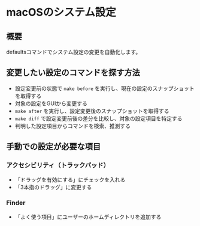 # macOSのシステム設定

## 概要

defaultsコマンドでシステム設定の変更を自動化します。

## 変更したい設定のコマンドを探す方法

- 設定変更前の状態で `make before` を実行し、現在の設定のスナップショットを取得する
- 対象の設定をGUIから変更する
- `make after` を実行し、設定変更後のスナップショットを取得する
- `make diff` で設定変更前後の差分を比較し、対象の設定項目を特定する
- 判明した設定項目からコマンドを検索、推測する

## 手動での設定が必要な項目

### アクセシビリティ（トラックパッド）

- 「ドラッグを有効にする」にチェックを入れる
- 「3本指のドラッグ」に変更する

### Finder

- 「よく使う項目」にユーザーのホームディレクトリを追加する
